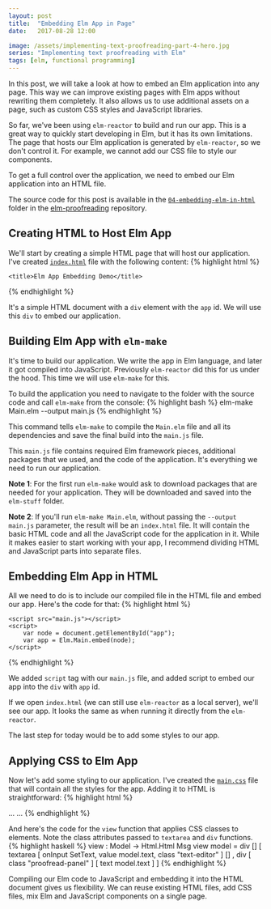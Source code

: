 ```yaml
---
layout: post
title:  "Embedding Elm App in Page"
date:   2017-08-28 12:00

image: /assets/implementing-text-proofreading-part-4-hero.jpg
series: "Implementing text proofreading with Elm"
tags: [elm, functional programming]
---
```


In this post, we will take a look at how to embed an Elm application into any page. This way we can improve existing pages with Elm apps without rewriting them completely. It also allows us to use additional assets on a page, such as custom CSS styles and JavaScript libraries.

So far, we've been using `elm-reactor` to build and run our app. This is a great way to quickly start developing in Elm, but it has its own limitations. The page that hosts our Elm application is generated by `elm-reactor`, so we don't control it. For example, we cannot add our CSS file to style our components.

To get a full control over the application, we need to embed our Elm application into an HTML file.

The source code for this post is available in the [`04-embedding-elm-in-html`](https://github.com/dmitryrogozhny/elm-proofreading/tree/master/04-embedding-elm-in-html) folder in the [elm-proofreading](https://github.com/dmitryrogozhny/elm-proofreading) repository.

## Creating HTML to Host Elm App
We'll start by creating a simple HTML page that will host our application. I've created [`index.html`](https://github.com/dmitryrogozhny/elm-proofreading/blob/master/04-embedding-elm-in-html/index.html) file with the following content:
{% highlight html %}
<!DOCTYPE html>
<html lang="en">

<head>
    <meta charset="utf-8">
    <meta http-equiv="X-UA-Compatible" content="IE=edge">
    <meta name="viewport" content="width=device-width, initial-scale=1">

    <title>Elm App Embedding Demo</title>
</head>

<body>
    <div id="app"></div>
</body>

</html>
{% endhighlight %}

It's a simple HTML document with a `div` element with the `app` id. We will use this `div` to embed our application.

## Building Elm App with `elm-make`
It's time to build our application. We write the app in Elm language, and later it got compiled into JavaScript. Previously `elm-reactor` did this for us under the hood. This time we will use `elm-make` for this.

To build the application you need to navigate to the folder with the source code and call `elm-make` from the console:
{% highlight bash %}
elm-make Main.elm --output main.js
{% endhighlight %}

This command tells `elm-make` to compile the `Main.elm` file and all its dependencies and save the final build into the `main.js` file.

This `main.js` file contains required Elm framework pieces, additional packages that we used, and the code of the application. It's everything we need to run our application.

**Note 1**: For the first run `elm-make` would ask to download packages that are needed for your application. They will be downloaded and saved into the `elm-stuff` folder.

**Note 2**: If you'll run `elm-make Main.elm`, without passing the `--output main.js` parameter, the result will be an `index.html` file. It will contain the basic HTML code and all the JavaScript code for the application in it. While it makes easier to start working with your app, I recommend dividing HTML and JavaScript parts into separate files.

## Embedding Elm App in HTML
All we need to do is to include our compiled file in the HTML file and embed our app. Here's the code for that:
{% highlight html %}
<body>
    <div id="app"></div>

    <script src="main.js"></script>
    <script>
        var node = document.getElementById("app");
        var app = Elm.Main.embed(node);
    </script>
</body>
{% endhighlight %}

We added `script` tag with our `main.js` file, and added script to embed our app into the `div` with `app` id.

If we open `index.html` (we can still use `elm-reactor` as a local server), we'll see our app. It looks the same as when running it directly from the `elm-reactor`.

The last step for today would be to add some styles to our app.

## Applying CSS to Elm App
Now let's add some styling to our application. I've created the [`main.css`](https://github.com/dmitryrogozhny/elm-proofreading/blob/master/04-embedding-elm-in-html/main.css) file that will contain all the styles for the app. Adding it to HTML is straightforward:
{% highlight html %}
<head>
    ...
    <link rel="stylesheet" href="main.css">
    ...
</head>
{% endhighlight %}

And here's the code for the `view` function that applies CSS classes to elements. Note the class attributes passed to `textarea` and `div` functions.
{% highlight haskell %}
view : Model -> Html.Html Msg
view model =
    div []
        [ textarea [ onInput SetText, value model.text, class "text-editor" ] []
        , div
            [ class "proofread-panel" ]
            [ text model.text ]
        ]
{% endhighlight %}

Compiling our Elm code to JavaScript and embedding it into the HTML document gives us flexibility. We can reuse existing HTML files, add CSS files, mix Elm and JavaScript components on a single page.
